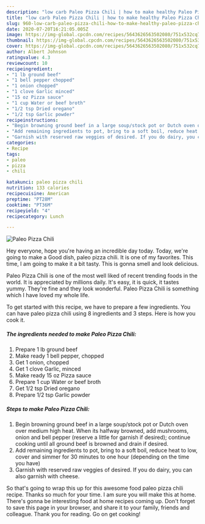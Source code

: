 ```yaml
---
description: "low carb Paleo Pizza Chili | how to make healthy Paleo Pizza Chili"
title: "low carb Paleo Pizza Chili | how to make healthy Paleo Pizza Chili"
slug: 960-low-carb-paleo-pizza-chili-how-to-make-healthy-paleo-pizza-chili
date: 2020-07-20T16:21:05.005Z
image: https://img-global.cpcdn.com/recipes/5643626563502080/751x532cq70/paleo-pizza-chili-recipe-main-photo.jpg
thumbnail: https://img-global.cpcdn.com/recipes/5643626563502080/751x532cq70/paleo-pizza-chili-recipe-main-photo.jpg
cover: https://img-global.cpcdn.com/recipes/5643626563502080/751x532cq70/paleo-pizza-chili-recipe-main-photo.jpg
author: Albert Johnson
ratingvalue: 4.3
reviewcount: 10
recipeingredient:
- "1 lb ground beef"
- "1 bell pepper chopped"
- "1 onion chopped"
- "1 clove Garlic minced"
- "15 oz Pizza sauce"
- "1 cup Water or beef broth"
- "1/2 tsp Dried oregano"
- "1/2 tsp Garlic powder"
recipeinstructions:
- "Begin browning ground beef in a large soup/stock pot or Dutch oven over medium high heat. When its halfway browned, add mushrooms, onion and bell pepper (reserve a little for garnish if desired); continue cooking until all ground beef is browned and drain if desired."
- "Add remaining ingredients to pot, bring to a soft boil, reduce heat to low, cover and simmer for 30 minutes to one hour (depending on the time you have)"
- "Garnish with reserved raw veggies of desired. If you do dairy, you can also garnish with cheese."
categories:
- Recipe
tags:
- paleo
- pizza
- chili

katakunci: paleo pizza chili 
nutrition: 133 calories
recipecuisine: American
preptime: "PT28M"
cooktime: "PT36M"
recipeyield: "4"
recipecategory: Lunch

---
```



![Paleo Pizza Chili](https://img-global.cpcdn.com/recipes/5643626563502080/751x532cq70/paleo-pizza-chili-recipe-main-photo.jpg)

Hey everyone, hope you're having an incredible day today. Today, we're going to make a Good dish, paleo pizza chili. It is one of my favorites. This time, I am going to make it a bit tasty. This is gonna smell and look delicious.

Paleo Pizza Chili is one of the most well liked of recent trending foods in the world. It is appreciated by millions daily. It's easy, it is quick, it tastes yummy. They're fine and they look wonderful. Paleo Pizza Chili is something which I have loved my whole life.




To get started with this recipe, we have to prepare a few ingredients. You can have paleo pizza chili using 8 ingredients and 3 steps. Here is how you cook it.

<!--inarticleads1-->

##### The ingredients needed to make Paleo Pizza Chili:

1. Prepare 1 lb ground beef
1. Make ready 1 bell pepper, chopped
1. Get 1 onion, chopped
1. Get 1 clove Garlic, minced
1. Make ready 15 oz Pizza sauce
1. Prepare 1 cup Water or beef broth
1. Get 1/2 tsp Dried oregano
1. Prepare 1/2 tsp Garlic powder




<!--inarticleads2-->

##### Steps to make Paleo Pizza Chili:

1. Begin browning ground beef in a large soup/stock pot or Dutch oven over medium high heat. When its halfway browned, add mushrooms, onion and bell pepper (reserve a little for garnish if desired); continue cooking until all ground beef is browned and drain if desired.
1. Add remaining ingredients to pot, bring to a soft boil, reduce heat to low, cover and simmer for 30 minutes to one hour (depending on the time you have)
1. Garnish with reserved raw veggies of desired. If you do dairy, you can also garnish with cheese.




So that's going to wrap this up for this awesome food paleo pizza chili recipe. Thanks so much for your time. I am sure you will make this at home. There's gonna be interesting food at home recipes coming up. Don't forget to save this page in your browser, and share it to your family, friends and colleague. Thank you for reading. Go on get cooking!

